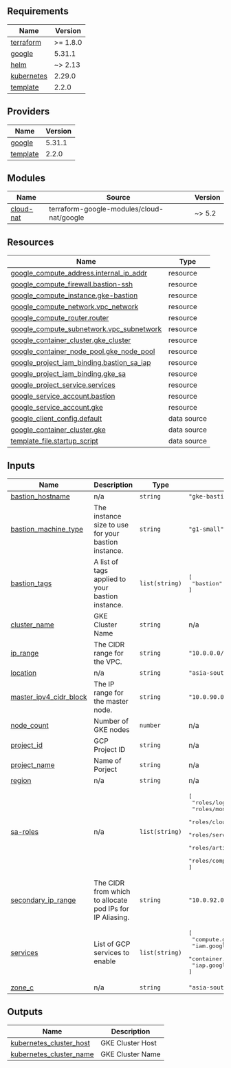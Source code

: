<!-- BEGIN_TF_DOCS -->
## Requirements

| Name | Version |
|------|---------|
| <a name="requirement_terraform"></a> [terraform](#requirement\_terraform) | >= 1.8.0 |
| <a name="requirement_google"></a> [google](#requirement\_google) | 5.31.1 |
| <a name="requirement_helm"></a> [helm](#requirement\_helm) | ~> 2.13 |
| <a name="requirement_kubernetes"></a> [kubernetes](#requirement\_kubernetes) | 2.29.0 |
| <a name="requirement_template"></a> [template](#requirement\_template) | 2.2.0 |

## Providers

| Name | Version |
|------|---------|
| <a name="provider_google"></a> [google](#provider\_google) | 5.31.1 |
| <a name="provider_template"></a> [template](#provider\_template) | 2.2.0 |

## Modules

| Name | Source | Version |
|------|--------|---------|
| <a name="module_cloud-nat"></a> [cloud-nat](#module\_cloud-nat) | terraform-google-modules/cloud-nat/google | ~> 5.2 |

## Resources

| Name | Type |
|------|------|
| [google_compute_address.internal_ip_addr](https://registry.terraform.io/providers/hashicorp/google/5.31.1/docs/resources/compute_address) | resource |
| [google_compute_firewall.bastion-ssh](https://registry.terraform.io/providers/hashicorp/google/5.31.1/docs/resources/compute_firewall) | resource |
| [google_compute_instance.gke-bastion](https://registry.terraform.io/providers/hashicorp/google/5.31.1/docs/resources/compute_instance) | resource |
| [google_compute_network.vpc_network](https://registry.terraform.io/providers/hashicorp/google/5.31.1/docs/resources/compute_network) | resource |
| [google_compute_router.router](https://registry.terraform.io/providers/hashicorp/google/5.31.1/docs/resources/compute_router) | resource |
| [google_compute_subnetwork.vpc_subnetwork](https://registry.terraform.io/providers/hashicorp/google/5.31.1/docs/resources/compute_subnetwork) | resource |
| [google_container_cluster.gke_cluster](https://registry.terraform.io/providers/hashicorp/google/5.31.1/docs/resources/container_cluster) | resource |
| [google_container_node_pool.gke_node_pool](https://registry.terraform.io/providers/hashicorp/google/5.31.1/docs/resources/container_node_pool) | resource |
| [google_project_iam_binding.bastion_sa_iap](https://registry.terraform.io/providers/hashicorp/google/5.31.1/docs/resources/project_iam_binding) | resource |
| [google_project_iam_binding.gke_sa](https://registry.terraform.io/providers/hashicorp/google/5.31.1/docs/resources/project_iam_binding) | resource |
| [google_project_service.services](https://registry.terraform.io/providers/hashicorp/google/5.31.1/docs/resources/project_service) | resource |
| [google_service_account.bastion](https://registry.terraform.io/providers/hashicorp/google/5.31.1/docs/resources/service_account) | resource |
| [google_service_account.gke](https://registry.terraform.io/providers/hashicorp/google/5.31.1/docs/resources/service_account) | resource |
| [google_client_config.default](https://registry.terraform.io/providers/hashicorp/google/5.31.1/docs/data-sources/client_config) | data source |
| [google_container_cluster.gke](https://registry.terraform.io/providers/hashicorp/google/5.31.1/docs/data-sources/container_cluster) | data source |
| [template_file.startup_script](https://registry.terraform.io/providers/hashicorp/template/2.2.0/docs/data-sources/file) | data source |

## Inputs

| Name | Description | Type | Default | Required |
|------|-------------|------|---------|:--------:|
| <a name="input_bastion_hostname"></a> [bastion\_hostname](#input\_bastion\_hostname) | n/a | `string` | `"gke-bastion"` | no |
| <a name="input_bastion_machine_type"></a> [bastion\_machine\_type](#input\_bastion\_machine\_type) | The instance size to use for your bastion instance. | `string` | `"g1-small"` | no |
| <a name="input_bastion_tags"></a> [bastion\_tags](#input\_bastion\_tags) | A list of tags applied to your bastion instance. | `list(string)` | <pre>[<br>  "bastion"<br>]</pre> | no |
| <a name="input_cluster_name"></a> [cluster\_name](#input\_cluster\_name) | GKE Cluster Name | `string` | n/a | yes |
| <a name="input_ip_range"></a> [ip\_range](#input\_ip\_range) | The CIDR range for the VPC. | `string` | `"10.0.0.0/24"` | no |
| <a name="input_location"></a> [location](#input\_location) | n/a | `string` | `"asia-southeast1-a"` | no |
| <a name="input_master_ipv4_cidr_block"></a> [master\_ipv4\_cidr\_block](#input\_master\_ipv4\_cidr\_block) | The IP range for the master node. | `string` | `"10.0.90.0/28"` | no |
| <a name="input_node_count"></a> [node\_count](#input\_node\_count) | Number of GKE nodes | `number` | n/a | yes |
| <a name="input_project_id"></a> [project\_id](#input\_project\_id) | GCP Project ID | `string` | n/a | yes |
| <a name="input_project_name"></a> [project\_name](#input\_project\_name) | Name of Porject | `string` | n/a | yes |
| <a name="input_region"></a> [region](#input\_region) | n/a | `string` | n/a | yes |
| <a name="input_sa-roles"></a> [sa-roles](#input\_sa-roles) | n/a | `list(string)` | <pre>[<br>  "roles/logging.admin",<br>  "roles/monitoring.admin",<br>  "roles/cloudtrace.admin",<br>  "roles/servicemanagement.serviceController",<br>  "roles/artifactregistry.reader",<br>  "roles/compute.networkUser"<br>]</pre> | no |
| <a name="input_secondary_ip_range"></a> [secondary\_ip\_range](#input\_secondary\_ip\_range) | The CIDR from which to allocate pod IPs for IP Aliasing. | `string` | `"10.0.92.0/22"` | no |
| <a name="input_services"></a> [services](#input\_services) | List of GCP services to enable | `list(string)` | <pre>[<br>  "compute.googleapis.com",<br>  "iam.googleapis.com",<br>  "container.googleapis.com",<br>  "iap.googleapis.com"<br>]</pre> | no |
| <a name="input_zone_c"></a> [zone\_c](#input\_zone\_c) | n/a | `string` | `"asia-southeast1-c"` | no |

## Outputs

| Name | Description |
|------|-------------|
| <a name="output_kubernetes_cluster_host"></a> [kubernetes\_cluster\_host](#output\_kubernetes\_cluster\_host) | GKE Cluster Host |
| <a name="output_kubernetes_cluster_name"></a> [kubernetes\_cluster\_name](#output\_kubernetes\_cluster\_name) | GKE Cluster Name |
<!-- END_TF_DOCS -->
